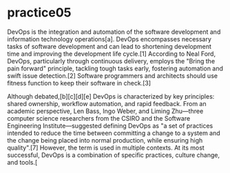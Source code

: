 # practice05
DevOps is the integration and automation of the software development and information technology operations[a]. DevOps encompasses necessary tasks of software development and can lead to shortening development time and improving the development life cycle.[1] According to Neal Ford, DevOps, particularly through continuous delivery, employs the "Bring the pain forward" principle, tackling tough tasks early, fostering automation and swift issue detection.[2] Software programmers and architects should use fitness function to keep their software in check.[3]

Although debated,[b][c][d][e] DevOps is characterized by key principles: shared ownership, workflow automation, and rapid feedback. From an academic perspective, Len Bass, Ingo Weber, and Liming Zhu—three computer science researchers from the CSIRO and the Software Engineering Institute—suggested defining DevOps as "a set of practices intended to reduce the time between committing a change to a system and the change being placed into normal production, while ensuring high quality".[7] However, the term is used in multiple contexts. At its most successful, DevOps is a combination of specific practices, culture change, and tools.[